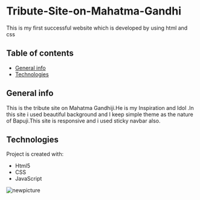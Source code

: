 # Tribute-Site-on-Mahatma-Gandhi
This is my first successful website which is developed by using html and css
## Table of contents
* [General info](#general-info)
* [Technologies](#technologies)
## General info
This is the tribute site on Mahatma Gandhiji.He is my Inspiration and Idol .In this site i used beautiful background and I keep simple theme as the nature of Bapuji.This site is responsive and i used sticky navbar also.
## Technologies
Project is created with:
* Html5
* CSS
* JavaScript

![newpicture](https://user-images.githubusercontent.com/102819825/179047518-23d6b9d8-1ca7-43c8-8714-4985a59938d0.png)
